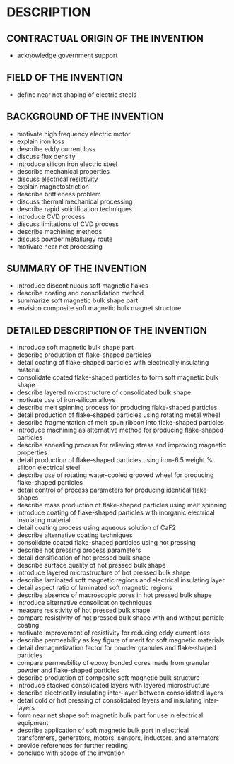 # DESCRIPTION

## CONTRACTUAL ORIGIN OF THE INVENTION

- acknowledge government support

## FIELD OF THE INVENTION

- define near net shaping of electric steels

## BACKGROUND OF THE INVENTION

- motivate high frequency electric motor
- explain iron loss
- describe eddy current loss
- discuss flux density
- introduce silicon iron electric steel
- describe mechanical properties
- discuss electrical resistivity
- explain magnetostriction
- describe brittleness problem
- discuss thermal mechanical processing
- describe rapid solidification techniques
- introduce CVD process
- discuss limitations of CVD process
- describe machining methods
- discuss powder metallurgy route
- motivate near net processing

## SUMMARY OF THE INVENTION

- introduce discontinuous soft magnetic flakes
- describe coating and consolidation method
- summarize soft magnetic bulk shape part
- envision composite soft magnetic bulk magnet structure

## DETAILED DESCRIPTION OF THE INVENTION

- introduce soft magnetic bulk shape part
- describe production of flake-shaped particles
- detail coating of flake-shaped particles with electrically insulating material
- consolidate coated flake-shaped particles to form soft magnetic bulk shape
- describe layered microstructure of consolidated bulk shape
- motivate use of iron-silicon alloys
- describe melt spinning process for producing flake-shaped particles
- detail production of flake-shaped particles using rotating metal wheel
- describe fragmentation of melt spun ribbon into flake-shaped particles
- introduce machining as alternative method for producing flake-shaped particles
- describe annealing process for relieving stress and improving magnetic properties
- detail production of flake-shaped particles using iron-6.5 weight % silicon electrical steel
- describe use of rotating water-cooled grooved wheel for producing flake-shaped particles
- detail control of process parameters for producing identical flake shapes
- describe mass production of flake-shaped particles using melt spinning
- introduce coating of flake-shaped particles with inorganic electrical insulating material
- detail coating process using aqueous solution of CaF2
- describe alternative coating techniques
- consolidate coated flake-shaped particles using hot pressing
- describe hot pressing process parameters
- detail densification of hot pressed bulk shape
- describe surface quality of hot pressed bulk shape
- introduce layered microstructure of hot pressed bulk shape
- describe laminated soft magnetic regions and electrical insulating layer
- detail aspect ratio of laminated soft magnetic regions
- describe absence of macroscopic pores in hot pressed bulk shape
- introduce alternative consolidation techniques
- measure resistivity of hot pressed bulk shape
- compare resistivity of hot pressed bulk shape with and without particle coating
- motivate improvement of resistivity for reducing eddy current loss
- describe permeability as key figure of merit for soft magnetic materials
- detail demagnetization factor for powder granules and flake-shaped particles
- compare permeability of epoxy bonded cores made from granular powder and flake-shaped particles
- describe production of composite soft magnetic bulk structure
- introduce stacked consolidated layers with layered microstructure
- describe electrically insulating inter-layer between consolidated layers
- detail cold or hot pressing of consolidated layers and insulating inter-layers
- form near net shape soft magnetic bulk part for use in electrical equipment
- describe application of soft magnetic bulk part in electrical transformers, generators, motors, sensors, inductors, and alternators
- provide references for further reading
- conclude with scope of the invention

